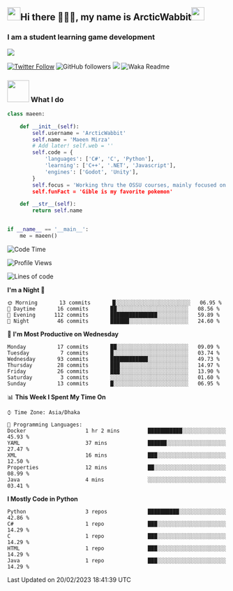 <h2><img src="https://media.tenor.com/9T0J17LeLCMAAAAi/aahh-fun.gif" width="30"/>Hi there 🧙🏻‍♂️, my name is ArcticWabbit<img src="https://media.tenor.com/voXPVSS4kboAAAAi/dance-happy.gif" width="30"/></h2>
<h3>I am a student learning game development</h3>
<img src="https://pbs.twimg.com/profile_banners/1560015367107641344/1660794722/600x200"/>

[![Twitter Follow](https://img.shields.io/twitter/follow/ArcticWabbit?label=Follow)](https://twitter.com/intent/follow?screen_name=ArcticWabbit)
![GitHub followers](https://img.shields.io/github/followers/ArcticWabbit?label=Follow&style=social)
![](https://visitor-badge.glitch.me/badge?page_id=ArcticWabbit.ArcticWabbit)
![Waka Readme](https://github.com/ArcticWabbit/ArcticWabbit/workflows/Waka%20Readme/badge.svg)

### <img src="https://media.tenor.com/3wpZl17CXB4AAAAi/gwo-gzlwong.gif" width="50"> What I do

```python
class maeen:

    def __init__(self):
        self.username = 'ArcticWabbit'
        self.name = 'Maeen Mirza'
        # Add later! self.web = ''
        self.code = {
            'languages': ['C#', 'C', 'Python'],
            'learning': ['C++', '.NET', 'Javascript'],
            'engines': ['Godot', 'Unity'],
        }
        self.focus = 'Working thru the OSSU courses, mainly focused on learning.
        self.funFact = 'Gible is my favorite pokemon'

    def __str__(self):
        return self.name


if __name__ == '__main__':
    me = maeen()
```

<!--START_SECTION:waka-->
![Code Time](http://img.shields.io/badge/Code%20Time-2%20hrs%2059%20mins-blue)

![Profile Views](http://img.shields.io/badge/Profile%20Views-38-blue)

![Lines of code](https://img.shields.io/badge/From%20Hello%20World%20I%27ve%20Written-34%20Thousand%20lines%20of%20code-blue)

**I'm a Night 🦉** 

```text
🌞 Morning       13 commits       █░░░░░░░░░░░░░░░░░░░░░░░░   06.95 % 
🌆 Daytime       16 commits       ██░░░░░░░░░░░░░░░░░░░░░░░   08.56 % 
🌃 Evening      112 commits       ███████████████░░░░░░░░░░   59.89 % 
🌙 Night         46 commits       ██████░░░░░░░░░░░░░░░░░░░   24.60 % 

```
📅 **I'm Most Productive on Wednesday** 

```text
Monday          17 commits       ██░░░░░░░░░░░░░░░░░░░░░░░   09.09 % 
Tuesday          7 commits       █░░░░░░░░░░░░░░░░░░░░░░░░   03.74 % 
Wednesday       93 commits       ████████████░░░░░░░░░░░░░   49.73 % 
Thursday        28 commits       ███░░░░░░░░░░░░░░░░░░░░░░   14.97 % 
Friday          26 commits       ███░░░░░░░░░░░░░░░░░░░░░░   13.90 % 
Saturday         3 commits       ░░░░░░░░░░░░░░░░░░░░░░░░░   01.60 % 
Sunday          13 commits       █░░░░░░░░░░░░░░░░░░░░░░░░   06.95 % 

```


📊 **This Week I Spent My Time On** 

```text
⌚︎ Time Zone: Asia/Dhaka

💬 Programming Languages: 
Docker                   1 hr 2 mins         ███████████░░░░░░░░░░░░░░   45.93 % 
YAML                     37 mins             ██████░░░░░░░░░░░░░░░░░░░   27.47 % 
XML                      16 mins             ███░░░░░░░░░░░░░░░░░░░░░░   12.50 % 
Properties               12 mins             ██░░░░░░░░░░░░░░░░░░░░░░░   08.99 % 
Java                     4 mins              ░░░░░░░░░░░░░░░░░░░░░░░░░   03.41 % 

```

**I Mostly Code in Python** 

```text
Python                   3 repos             ██████████░░░░░░░░░░░░░░░   42.86 % 
C#                       1 repo              ███░░░░░░░░░░░░░░░░░░░░░░   14.29 % 
C                        1 repo              ███░░░░░░░░░░░░░░░░░░░░░░   14.29 % 
HTML                     1 repo              ███░░░░░░░░░░░░░░░░░░░░░░   14.29 % 
Java                     1 repo              ███░░░░░░░░░░░░░░░░░░░░░░   14.29 % 

```



 Last Updated on 20/02/2023 18:41:39 UTC
<!--END_SECTION:waka-->
